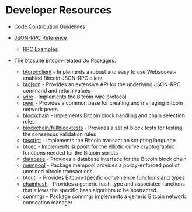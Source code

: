 # Developer Resources

* [Code Contribution Guidelines](https://github.com/nyodeco/pind/tree/master/docs/code_contribution_guidelines.md)

* [JSON-RPC Reference](https://github.com/nyodeco/pind/tree/master/docs/json_rpc_api.md)
  * [RPC Examples](https://github.com/nyodeco/pind/tree/master/docs/json_rpc_api.md#ExampleCode)

* The btcsuite Bitcoin-related Go Packages:
  * [btcrpcclient](https://github.com/nyodeco/pind/tree/master/rpcclient) - Implements a
    robust and easy to use Websocket-enabled Bitcoin JSON-RPC client
  * [btcjson](https://github.com/nyodeco/pind/tree/master/btcjson) - Provides an extensive API
    for the underlying JSON-RPC command and return values
  * [wire](https://github.com/nyodeco/pind/tree/master/wire) - Implements the
    Bitcoin wire protocol
  * [peer](https://github.com/nyodeco/pind/tree/master/peer) -
    Provides a common base for creating and managing Bitcoin network peers.
  * [blockchain](https://github.com/nyodeco/pind/tree/master/blockchain) -
    Implements Bitcoin block handling and chain selection rules
  * [blockchain/fullblocktests](https://github.com/nyodeco/pind/tree/master/blockchain/fullblocktests) -
    Provides a set of block tests for testing the consensus validation rules
  * [txscript](https://github.com/nyodeco/pind/tree/master/txscript) -
    Implements the Bitcoin transaction scripting language
  * [btcec](https://github.com/nyodeco/pind/tree/master/btcec) - Implements
    support for the elliptic curve cryptographic functions needed for the
    Bitcoin scripts
  * [database](https://github.com/nyodeco/pind/tree/master/database) -
    Provides a database interface for the Bitcoin block chain
  * [mempool](https://github.com/nyodeco/pind/tree/master/mempool) -
    Package mempool provides a policy-enforced pool of unmined bitcoin
    transactions.
  * [btcutil](https://github.com/btcsuite/btcutil) - Provides Bitcoin-specific
    convenience functions and types
  * [chainhash](https://github.com/nyodeco/pind/tree/master/chaincfg/chainhash) -
    Provides a generic hash type and associated functions that allows the
    specific hash algorithm to be abstracted.
  * [connmgr](https://github.com/nyodeco/pind/tree/master/connmgr) -
    Package connmgr implements a generic Bitcoin network connection manager.
